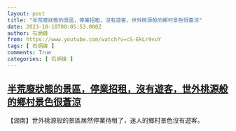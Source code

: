 ```yaml
---
layout: post
title: "半荒廢狀態的景區，停業招租，沒有遊客，世外桃源般的鄉村景色很蒼涼"
date: 2023-10-18T00:05:53.000Z
author: 石炳鋒
from: https://www.youtube.com/watch?v=cS-EkLr9vuY
tags: [ 石炳锋 ]
comments: True
categories: [ 石炳锋 ]
---
```

<!--1697587553000-->
[半荒廢狀態的景區，停業招租，沒有遊客，世外桃源般的鄉村景色很蒼涼](https://www.youtube.com/watch?v=cS-EkLr9vuY)
------

<div>
【湖南】世外桃源般的景區居然停業待租了，迷人的鄉村景色沒有遊客。
</div>
